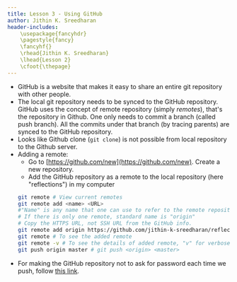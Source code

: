 ```yaml
---
title: Lesson 3 - Using GitHub
author: Jithin K. Sreedharan
header-includes:
    \usepackage{fancyhdr}
    \pagestyle{fancy}
    \fancyhf{}
    \rhead{Jithin K. Sreedharan}
    \lhead{Lesson 2}
    \cfoot{\thepage}
---
```


<!-- # Using GitHub -->

* GitHub is a website that makes it easy to share an entire git repository with other people.
* The local git repository needs to be synced to the GitHub repository. GitHub uses the concept of remote repository (simply _remotes_), that's the repository in Github. One only needs to commit a branch (called push branch). All the commits under that branch (by tracing parents) are synced to the GitHub repository.
* Looks like Github clone (`git clone`) is not possible from local repository to the Github server.
* Adding a remote:
    - Go to [https://github.com/new](https://github.com/new). Create a new repository.
    - Add the GitHub repository as a remote to the local repository (here "reflections") in my computer
    ``` bash
    git remote # View current remotes
    git remote add <name> <URL>
    #"Name" is any name that one can use to refer to the remote repository.
    # If there is only one remote, standard name is "origin"
    # Copy the HTTPS URL, not SSH URL from the GitHub info.
    git remote add origin https://github.com/jithin-k-sreedharan/reflections.git
    git remote # To see the added remote
    git remote -v # To see the details of added remote, "v" for verbose
    git push origin master # git push <origin> <master>
    ```
* For making the GitHub repository not to ask for password each time we push, follow [this link](https://help.github.com/articles/caching-your-github-password-in-git/).
